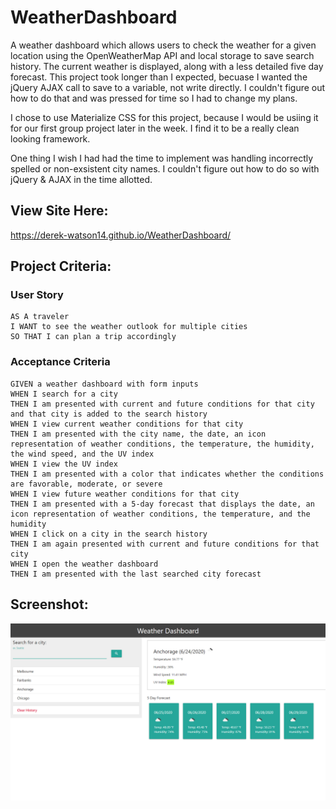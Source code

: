 # WeatherDashboard

A weather dashboard which allows users to check the weather for a given location using the OpenWeatherMap API and local
storage to save search history. The current weather is displayed, along with a less detailed five day forecast.
This project took longer than I expected, becuase I wanted the jQuery AJAX call to save to a variable, not write directly.
I couldn't figure out how to do that and was pressed for time so I had to change my plans.

I chose to use Materialize CSS for this project, because I would be usiing it for our first group project later in the week.
I find it to be a really clean looking framework.

One thing I wish I had had the time to implement was handling incorrectly spelled or non-exsistent city names.
I couldn't figure out how to do so with jQuery & AJAX in the time allotted.

## View Site Here:

https://derek-watson14.github.io/WeatherDashboard/

## Project Criteria:

### User Story

```
AS A traveler
I WANT to see the weather outlook for multiple cities
SO THAT I can plan a trip accordingly
```

### Acceptance Criteria

```
GIVEN a weather dashboard with form inputs
WHEN I search for a city
THEN I am presented with current and future conditions for that city and that city is added to the search history
WHEN I view current weather conditions for that city
THEN I am presented with the city name, the date, an icon representation of weather conditions, the temperature, the humidity, the wind speed, and the UV index
WHEN I view the UV index
THEN I am presented with a color that indicates whether the conditions are favorable, moderate, or severe
WHEN I view future weather conditions for that city
THEN I am presented with a 5-day forecast that displays the date, an icon representation of weather conditions, the temperature, and the humidity
WHEN I click on a city in the search history
THEN I am again presented with current and future conditions for that city
WHEN I open the weather dashboard
THEN I am presented with the last searched city forecast
```

## Screenshot:

![Project Screenshot](Screenshots/dash.png)
